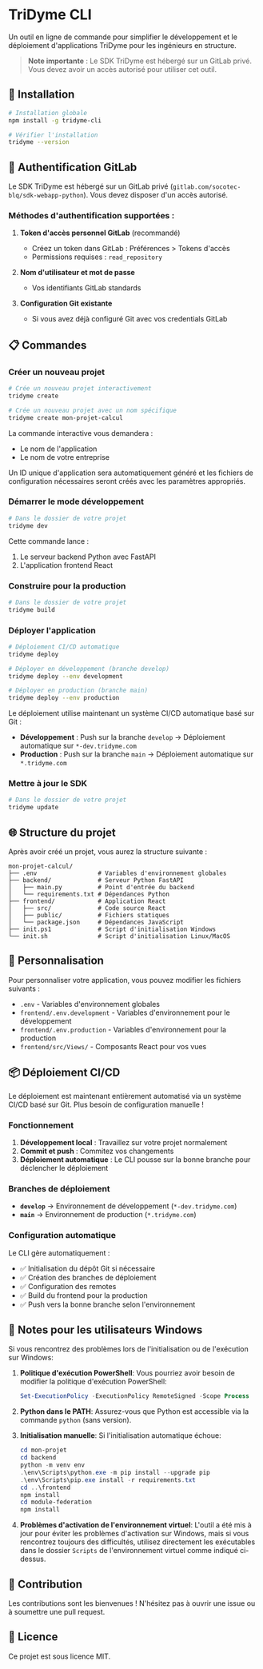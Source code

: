 # TriDyme CLI

Un outil en ligne de commande pour simplifier le développement et le déploiement d'applications TriDyme pour les ingénieurs en structure.

> **Note importante** : Le SDK TriDyme est hébergé sur un GitLab privé. Vous devez avoir un accès autorisé pour utiliser cet outil.

## 🚀 Installation

```bash
# Installation globale
npm install -g tridyme-cli

# Vérifier l'installation
tridyme --version
```

## 🔐 Authentification GitLab

Le SDK TriDyme est hébergé sur un GitLab privé (`gitlab.com/socotec-blq/sdk-webapp-python`). Vous devez disposer d'un accès autorisé.

### Méthodes d'authentification supportées :

1. **Token d'accès personnel GitLab** (recommandé)
   - Créez un token dans GitLab : Préférences > Tokens d'accès
   - Permissions requises : `read_repository`

2. **Nom d'utilisateur et mot de passe**
   - Vos identifiants GitLab standards

3. **Configuration Git existante**
   - Si vous avez déjà configuré Git avec vos credentials GitLab

## 📋 Commandes

### Créer un nouveau projet

```bash
# Crée un nouveau projet interactivement
tridyme create

# Crée un nouveau projet avec un nom spécifique
tridyme create mon-projet-calcul
```

La commande interactive vous demandera :

- Le nom de l'application
- Le nom de votre entreprise

Un ID unique d'application sera automatiquement généré et les fichiers de configuration nécessaires seront créés avec les paramètres appropriés.

### Démarrer le mode développement

```bash
# Dans le dossier de votre projet
tridyme dev
```

Cette commande lance :

1. Le serveur backend Python avec FastAPI
2. L'application frontend React

### Construire pour la production

```bash
# Dans le dossier de votre projet
tridyme build
```

### Déployer l'application

```bash
# Déploiement CI/CD automatique
tridyme deploy

# Déployer en développement (branche develop)
tridyme deploy --env development

# Déployer en production (branche main)
tridyme deploy --env production
```

Le déploiement utilise maintenant un système CI/CD automatique basé sur Git :

- **Développement** : Push sur la branche `develop` → Déploiement automatique sur `*-dev.tridyme.com`
- **Production** : Push sur la branche `main` → Déploiement automatique sur `*.tridyme.com`

### Mettre à jour le SDK

```bash
# Dans le dossier de votre projet
tridyme update
```

## 🌐 Structure du projet

Après avoir créé un projet, vous aurez la structure suivante :

```
mon-projet-calcul/
├── .env                 # Variables d'environnement globales
├── backend/             # Serveur Python FastAPI
│   ├── main.py          # Point d'entrée du backend
│   └── requirements.txt # Dépendances Python
├── frontend/            # Application React
│   ├── src/             # Code source React
│   ├── public/          # Fichiers statiques
│   └── package.json     # Dépendances JavaScript
├── init.ps1             # Script d'initialisation Windows
└── init.sh              # Script d'initialisation Linux/MacOS
```

## 🔧 Personnalisation

Pour personnaliser votre application, vous pouvez modifier les fichiers suivants :

- `.env` - Variables d'environnement globales
- `frontend/.env.development` - Variables d'environnement pour le développement
- `frontend/.env.production` - Variables d'environnement pour la production
- `frontend/src/Views/` - Composants React pour vos vues

## 📦 Déploiement CI/CD

Le déploiement est maintenant entièrement automatisé via un système CI/CD basé sur Git. Plus besoin de configuration manuelle !

### Fonctionnement

1. **Développement local** : Travaillez sur votre projet normalement
2. **Commit et push** : Commitez vos changements
3. **Déploiement automatique** : Le CLI pousse sur la bonne branche pour déclencher le déploiement

### Branches de déploiement

- **`develop`** → Environnement de développement (`*-dev.tridyme.com`)
- **`main`** → Environnement de production (`*.tridyme.com`)

### Configuration automatique

Le CLI gère automatiquement :
- ✅ Initialisation du dépôt Git si nécessaire
- ✅ Création des branches de déploiement
- ✅ Configuration des remotes
- ✅ Build du frontend pour la production
- ✅ Push vers la bonne branche selon l'environnement

## 📝 Notes pour les utilisateurs Windows

Si vous rencontrez des problèmes lors de l'initialisation ou de l'exécution sur Windows:

1. **Politique d'exécution PowerShell**: Vous pourriez avoir besoin de modifier la politique d'exécution PowerShell:

   ```powershell
   Set-ExecutionPolicy -ExecutionPolicy RemoteSigned -Scope Process
   ```

2. **Python dans le PATH**: Assurez-vous que Python est accessible via la commande `python` (sans version).

3. **Initialisation manuelle**: Si l'initialisation automatique échoue:

   ```powershell
   cd mon-projet
   cd backend
   python -m venv env
   .\env\Scripts\python.exe -m pip install --upgrade pip
   .\env\Scripts\pip.exe install -r requirements.txt
   cd ..\frontend
   npm install
   cd module-federation
   npm install
   ```

4. **Problèmes d'activation de l'environnement virtuel**:
   L'outil a été mis à jour pour éviter les problèmes d'activation sur Windows, mais si vous rencontrez toujours des difficultés, utilisez directement les exécutables dans le dossier `Scripts` de l'environnement virtuel comme indiqué ci-dessus.

## 🤝 Contribution

Les contributions sont les bienvenues ! N'hésitez pas à ouvrir une issue ou à soumettre une pull request.

## 📄 Licence

Ce projet est sous licence MIT.
